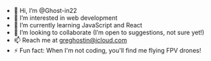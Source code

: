 - 👋 Hi, I’m @Ghost-in22
- 👀 I’m interested in web development
- 🌱 I’m currently learning JavaScript and React
- 💞️ I’m looking to collaborate (I’m open to suggestions, not sure yet!)
- 📫 Reach me at greghostin@icloud.com
- ⚡ Fun fact: When I'm not coding, you'll find me flying FPV drones!

<!---
Ghost-in22/Ghost-in22 is a ✨ special ✨ repository because its `README.md` (this file) appears on your GitHub profile.
You can click the Preview link to take a look at your changes.
--->
